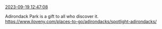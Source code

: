 [2023-09-19 12:47:08](https://mstdn.social/@hill_wanderer/111091884238965414)

Adirondack Park is a gift to all who discover it. <a href="https://www.iloveny.com/places-to-go/adirondacks/spotlight-adirondacks/" target="_blank" rel="nofollow noopener noreferrer" translate="no">https://www.iloveny.com/places-to-go/adirondacks/spotlight-adirondacks/</a>